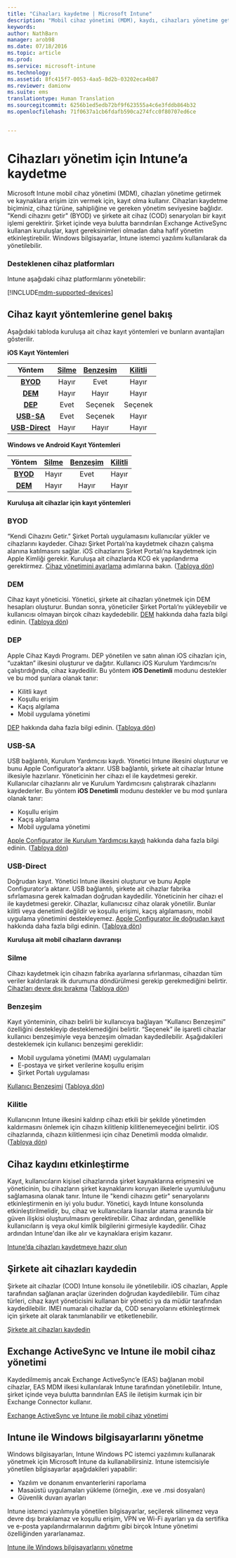 ```yaml
---
title: "Cihazları kaydetme | Microsoft Intune"
description: "Mobil cihaz yönetimi (MDM), kaydı, cihazları yönetime getirmek ve kaynaklara erişim izni vermek için kullanır."
keywords: 
author: NathBarn
manager: arob98
ms.date: 07/18/2016
ms.topic: article
ms.prod: 
ms.service: microsoft-intune
ms.technology: 
ms.assetid: 8fc415f7-0053-4aa5-8d2b-03202eca4b87
ms.reviewer: damionw
ms.suite: ems
translationtype: Human Translation
ms.sourcegitcommit: 6256b1ed5edb72bf9f623555a4c6e3fddb864b32
ms.openlocfilehash: 71f0637a1cb6fdafb590ca274fcc0f80707ed6ce


---
```


# Cihazları yönetim için Intune’a kaydetme
Microsoft Intune mobil cihaz yönetimi (MDM), cihazları yönetime getirmek ve kaynaklara erişim izin vermek için, kayıt olma kullanır. Cihazları kaydetme biçiminiz, cihaz türüne, sahipliğine ve gereken yönetim seviyesine bağlıdır. "Kendi cihazını getir" (BYOD) ve şirkete ait cihaz (COD) senaryoları bir kayıt işlemi gerektirir. Şirket içinde veya bulutta barındırılan Exchange ActiveSync kullanan kuruluşlar, kayıt gereksinimleri olmadan daha hafif yönetim etkinleştirebilir. Windows bilgisayarlar, Intune istemci yazılımı kullanılarak da yönetilebilir.

###  Desteklenen cihaz platformları

Intune aşağıdaki cihaz platformlarını yönetebilir:

[!INCLUDE[mdm-supported-devices](../includes/mdm-supported-devices.md)]

## Cihaz kayıt yöntemlerine genel bakış

Aşağıdaki tabloda kuruluşa ait cihaz kayıt yöntemleri ve bunların avantajları gösterilir.

**iOS Kayıt Yöntemleri**

| **Yöntem** |  **[Silme](#Wipe)** | **[Benzeşim](#Affinity)**   |   **[Kilitli](#Lock)** |
|:---:|:---:|:---:|:---:|
|**[BYOD](#BYOD)** | Hayır|    Evet |   Hayır |
|**[DEM](#DEM)**|   Hayır |Hayır |Hayır  |
|**[DEP](#DEP)**|   Evet |   Seçenek |   Seçenek|
|**[USB-SA](#USB-SA)**| Evet |   Seçenek |   Hayır|
|**[USB-Direct](#USB-Direct)**| Hayır |    Hayır  | Hayır|

**Windows ve Android Kayıt Yöntemleri**

| **Yöntem** |  **[Silme](#Wipe)** | **[Benzeşim](#Affinity)**   |   **[Kilitli](#Lock)** |
|:---:|:---:|:---:|:---:|
|**[BYOD](#BYOD)** | Hayır|    Evet |   Hayır |
|**[DEM](#DEM)**|   Hayır |Hayır |Hayır  |

**Kuruluşa ait cihazlar için kayıt yöntemleri**

### BYOD
“Kendi Cihazını Getir.” Şirket Portalı uygulamasını kullanıcılar yükler ve cihazlarını kaydeder. Cihazı Şirket Portalı’na kaydetmek cihazın çalışma alanına katılmasını sağlar. iOS cihazlarını Şirket Portalı’na kaydetmek için Apple Kimliği gerekir. Kuruluşa ait cihazlarda KCG ek yapılandırma gerektirmez. [Cihaz yönetimini ayarlama](get-ready-to-enroll-devices-in-microsoft-intune.md#set-up-device-management) adımlarına bakın. ([Tabloya dön](#overview-of-device-enrollment-methods))

### DEM
Cihaz kayıt yöneticisi. Yönetici, şirkete ait cihazları yönetmek için DEM hesapları oluşturur. Bundan sonra, yöneticiler Şirket Portalı’nı yükleyebilir ve kullanıcısı olmayan birçok cihazı kaydedebilir. [DEM](enroll-corporate-owned-devices-with-the-device-enrollment-manager-in-microsoft-intune.md) hakkında daha fazla bilgi edinin. ([Tabloya dön](#overview-of-device-enrollment-methods))

### DEP
Apple Cihaz Kaydı Programı. DEP yönetilen ve satın alınan iOS cihazları için, “uzaktan” ilkesini oluşturur ve dağıtır. Kullanıcı iOS Kurulum Yardımcısı’nı çalıştırdığında, cihaz kaydedilir. Bu yöntem **iOS Denetimli** modunu destekler ve bu mod şunlara olanak tanır:
  - Kilitli kayıt
  - Koşullu erişim
  - Kaçış algılama
  - Mobil uygulama yönetimi

[DEP](ios-device-enrollment-program-in-microsoft-intune.md) hakkında daha fazla bilgi edinin. ([Tabloya dön](#overview-of-device-enrollment-methods))

### USB-SA
USB bağlantılı, Kurulum Yardımcısı kaydı. Yönetici Intune ilkesini oluşturur ve bunu Apple Configurator’a aktarır. USB bağlantılı, şirkete ait cihazlar Intune ilkesiyle hazırlanır. Yöneticinin her cihazı el ile kaydetmesi gerekir. Kullanıcılar cihazlarını alır ve Kurulum Yardımcısını çalıştırarak cihazlarını kaydederler. Bu yöntem **iOS Denetimli** modunu destekler ve bu mod şunlara olanak tanır:
  - Koşullu erişim
  - Kaçış algılama
  - Mobil uygulama yönetimi

[Apple Configurator ile Kurulum Yardımcısı kaydı](ios-setup-assistant-enrollment-in-microsoft-intune.md) hakkında daha fazla bilgi edinin. ([Tabloya dön](#overview-of-device-enrollment-methods))

### USB-Direct
Doğrudan kayıt. Yönetici Intune ilkesini oluşturur ve bunu Apple Configurator’a aktarır. USB bağlantılı, şirkete ait cihazlar fabrika sıfırlamasına gerek kalmadan doğrudan kaydedilir. Yöneticinin her cihazı el ile kaydetmesi gerekir. Cihazlar, kullanıcısız cihaz olarak yönetilir. Bunlar kilitli veya denetimli değildir ve koşullu erişimi, kaçış algılamasını, mobil uygulama yönetimini destekleyemez. [Apple Configurator ile doğrudan kayıt](ios-direct-enrollment-in-microsoft-intune.md) hakkında daha fazla bilgi edinin. ([Tabloya dön](#overview-of-device-enrollment-methods))

**Kuruluşa ait mobil cihazların davranışı**

### Silme
Cihazı kaydetmek için cihazın fabrika ayarlarına sıfırlanması, cihazdan tüm veriler kaldırılarak ilk durumuna döndürülmesi gerekip gerekmediğini belirtir.
[Cihazları devre dışı bırakma](retire-devices-from-microsoft-intune-management.md) ([Tabloya dön](#overview-of-device-enrollment-methods))

### Benzeşim
Kayıt yönteminin, cihazı belirli bir kullanıcıya bağlayan “Kullanıcı Benzeşimi” özelliğini destekleyip desteklemediğini belirtir. “Seçenek” ile işaretli cihazlar kullanıcı benzeşimiyle veya benzeşim olmadan kaydedilebilir. Aşağıdakileri desteklemek için kullanıcı benzeşimi gereklidir:
  - Mobil uygulama yönetimi (MAM) uygulamaları
  - E-postaya ve şirket verilerine koşullu erişim
  - Şirket Portalı uygulaması

[Kullanıcı Benzeşimi](enroll-corporate-owned-ios-devices-in-microsoft-intune.md#user-affinity-for-ios-corporate-owned-devices-using-the-company-portal) ([Tabloya dön](#overview-of-device-enrollment-methods))

### Kilitle
Kullanıcının Intune ilkesini kaldırıp cihazı etkili bir şekilde yönetimden kaldırmasını önlemek için cihazın kilitlenip kilitlenemeyeceğini belirtir. iOS cihazlarında, cihazın kilitlenmesi için cihaz Denetimli modda olmalıdır.
([Tabloya dön](#overview-of-device-enrollment-methods))

## Cihaz kaydını etkinleştirme  
 Kayıt, kullanıcıların kişisel cihazlarında şirket kaynaklarına erişmesini ve yöneticinin, bu cihazların şirket kaynaklarını koruyan ilkelerle uyumluluğunu sağlamasına olanak tanır. Intune ile "kendi cihazını getir" senaryolarını etkinleştirmenin en iyi yolu budur. Yönetici, kaydı Intune konsolunda etkinleştirilmelidir, bu, cihaz ve kullanıcılara lisanslar atama arasında bir güven ilişkisi oluşturulmasını gerektirebilir. Cihaz ardından, genellikle kullanıcıların iş veya okul kimlik bilgilerini girmesiyle kaydedilir. Cihaz ardından Intune'dan ilke alır ve kaynaklara erişim kazanır.

[Intune’da cihazları kaydetmeye hazır olun](get-ready-to-enroll-devices-in-microsoft-intune.md)

## Şirkete ait cihazları kaydedin
Şirkete ait cihazlar (COD) Intune konsolu ile yönetilebilir. iOS cihazları, Apple tarafından sağlanan araçlar üzerinden doğrudan kaydedilebilir. Tüm cihaz türleri, cihaz kayıt yöneticisini kullanan bir yönetici ya da müdür tarafından kaydedilebilir. IMEI numaralı cihazlar da, COD senaryolarını etkinleştirmek için şirkete ait olarak tanımlanabilir ve etiketlenebilir.

[Şirkete ait cihazları kaydedin](manage-corporate-owned-devices.md)

## Exchange ActiveSync ve Intune ile mobil cihaz yönetimi
Kaydedilmemiş ancak Exchange ActiveSync’e (EAS) bağlanan mobil cihazlar, EAS MDM ilkesi kullanılarak Intune tarafından yönetilebilir. Intune, şirket içinde veya bulutta barındırılan EAS ile iletişim kurmak için bir Exchange Connector kullanır.

[Exchange ActiveSync ve Intune ile mobil cihaz yönetimi](mobile-device-management-with-exchange-activesync-and-microsoft-intune.md)


## Intune ile Windows bilgisayarlarını yönetme  
Windows bilgisayarları, Intune Windows PC istemci yazılımını kullanarak yönetmek için Microsoft Intune da kullanabilirsiniz. Intune istemcisiyle yönetilen bilgisayarlar aşağıdakileri yapabilir:

 - Yazılım ve donanım envanterlerini raporlama
 - Masaüstü uygulamaları yükleme (örneğin, .exe ve .msi dosyaları)
 - Güvenlik duvarı ayarları

Intune istemci yazılımıyla yönetilen bilgisayarlar, seçilerek silinemez veya devre dışı bırakılamaz ve koşullu erişim, VPN ve Wi-Fi ayarları ya da sertifika ve e-posta yapılandırmalarının dağıtımı gibi birçok Intune yönetimi özelliğinden yararlanamaz.

[Intune ile Windows bilgisayarlarını yönetme](manage-windows-pcs-with-microsoft-intune.md)



<!--HONumber=Jul16_HO4-->


